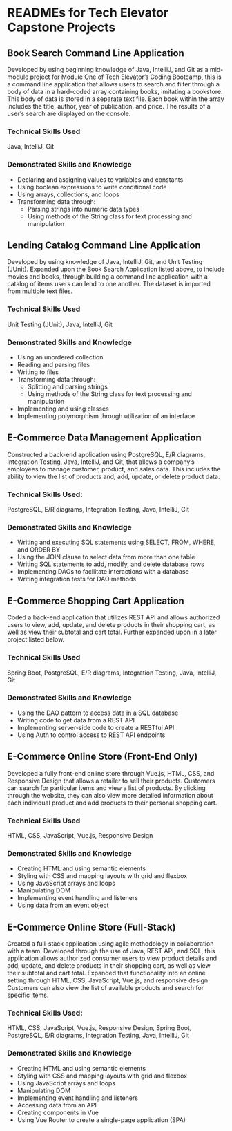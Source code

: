 ﻿# READMEs for Tech Elevator Capstone Projects

## Book Search Command Line Application
Developed by using beginning knowledge of Java, IntelliJ, and Git as a mid-module project for Module One of Tech Elevator’s Coding Bootcamp, this is a command line application that allows users to search and filter through a body of data in a hard-coded array containing books, imitating a bookstore. This body of data is stored in a separate text file. Each book within the array includes the title, author, year of publication, and price. The results of a user’s search are displayed on the console.

### Technical Skills Used
Java, IntelliJ, Git

### Demonstrated Skills and Knowledge
* Declaring and assigning values to variables and constants
* Using boolean expressions to write conditional code
* Using arrays, collections, and loops
* Transforming data through:
   * Parsing strings into numeric data types
   * Using methods of the String class for text processing and manipulation


## Lending Catalog Command Line Application
Developed by using knowledge of Java, IntelliJ, Git, and Unit Testing (JUnit). Expanded upon the Book Search Application listed above, to include movies and books, through building a command line application with a catalog of items users can lend to one another. The dataset is imported from multiple text files.

### Technical Skills Used
Unit Testing (JUnit), Java, IntelliJ, Git

### Demonstrated Skills and Knowledge
* Using an unordered collection
* Reading and parsing files
* Writing to files
* Transforming data through:
   * Splitting and parsing strings
   * Using methods of the String class for text processing and manipulation
* Implementing and using classes
* Implementing polymorphism through utilization of an interface


## E-Commerce Data Management Application
Constructed a back-end application using PostgreSQL, E/R diagrams, Integration Testing, Java, IntelliJ, and Git, that allows a company’s employees to manage customer, product, and sales data. This includes the ability to view the list of products and, add, update, or delete product data.

### Technical Skills Used: 
PostgreSQL, E/R diagrams, Integration Testing, Java, IntelliJ, Git

### Demonstrated Skills and Knowledge
* Writing and executing SQL statements using SELECT, FROM, WHERE, and ORDER BY
* Using the JOIN clause to select data from more than one table
* Writing SQL statements to add, modify, and delete database rows
* Implementing DAOs to facilitate interactions with a database
* Writing integration tests for DAO methods


## E-Commerce Shopping Cart Application
Coded a back-end application that utilizes REST API and allows authorized users to view, add, update, and delete products in their shopping cart, as well as view their subtotal and cart total. Further expanded upon in a later project listed below.

### Technical Skills Used
Spring Boot, PostgreSQL, E/R diagrams, Integration Testing, Java, IntelliJ, Git

### Demonstrated Skills and Knowledge
* Using the DAO pattern to access data in a SQL database
* Writing code to get data from a REST API
* Implementing server-side code to create a RESTful API
* Using Auth to control access to REST API endpoints


## E-Commerce Online Store (Front-End Only)
Developed a fully front-end online store through Vue.js, HTML, CSS, and Responsive Design that allows a retailer to sell their products. Customers can search for particular items and view a list of products. By clicking through the website, they can also view more detailed information about each individual product and add products to their personal shopping cart.

### Technical Skills Used
HTML, CSS, JavaScript, Vue.js, Responsive Design

### Demonstrated Skills and Knowledge
* Creating HTML and using semantic elements
* Styling with CSS and mapping layouts with grid and flexbox
* Using JavaScript arrays and loops
* Manipulating DOM
* Implementing event handling and listeners
* Using data from an event object


## E-Commerce Online Store (Full-Stack)
Created a full-stack application using agile methodology in collaboration with a team. Developed through the use of Java, REST API, and SQL, this application allows authorized consumer users to view product details and add, update, and delete products in their shopping cart, as well as view their subtotal and cart total. Expanded that functionality into an online setting through HTML, CSS, JavaScript, Vue.js, and responsive design. Customers can also view the list of available products and search for specific items.

### Technical Skills Used: 
HTML, CSS, JavaScript, Vue.js, Responsive Design, Spring Boot, PostgreSQL, E/R diagrams, Integration Testing, Java, IntelliJ, Git

### Demonstrated Skills and Knowledge
* Creating HTML and using semantic elements
* Styling with CSS and mapping layouts with grid and flexbox
* Using JavaScript arrays and loops
* Manipulating DOM
* Implementing event handling and listeners
* Accessing data from an API
* Creating components in Vue
* Using Vue Router to create a single-page application (SPA)
